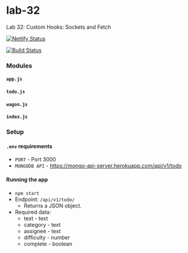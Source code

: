 # lab-32
Lab 32: Custom Hooks: Sockets and Fetch

[![Netlify Status](https://api.netlify.com/api/v1/badges/7f3d3497-964c-4be9-86d1-af31396ae4c2/deploy-status)](https://app.netlify.com/sites/dreamy-jennings-f47482/deploys)

[![Build Status](https://travis-ci.org/colosrjones-401d4/lab-32.svg?branch=master)](https://travis-ci.org/colosrjones-401d4/lab-32)

### Modules
#### `app.js`
#### `todo.js`
#### `wagon.js`
#### `index.js`

### Setup
#### `.env` requirements
* `PORT` - Port 3000
* `MONGODB API` - https://mongo-api-server.herokuapp.com/api/v1/todo

#### Running the app
* `npm start`
* Endpoint: `/api/v1/todo/`
  * Returns a JSON object.
* Required data:
  * text - text
  * category - text
  * assignee - text
  * difficulty - number
  * complete - boolean
